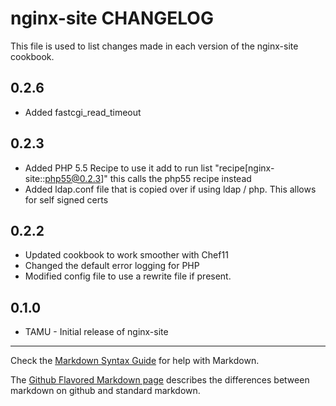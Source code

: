 nginx-site CHANGELOG
====================

This file is used to list changes made in each version of the nginx-site cookbook.

0.2.6
-----
- Added fastcgi_read_timeout

0.2.3
-----
- Added PHP 5.5 Recipe
	to use it add to run list "recipe[nginx-site::php55@0.2.3]"
    this calls the php55 recipe instead
- Added ldap.conf file that is copied over if using ldap / php.  This allows for self signed certs

0.2.2
-----
- Updated cookbook to work smoother with Chef11
- Changed the default error logging for PHP
- Modified config file to use a rewrite file if present.

0.1.0
-----
- TAMU - Initial release of nginx-site

- - -
Check the [Markdown Syntax Guide](http://daringfireball.net/projects/markdown/syntax) for help with Markdown.

The [Github Flavored Markdown page](http://github.github.com/github-flavored-markdown/) describes the differences between markdown on github and standard markdown.

